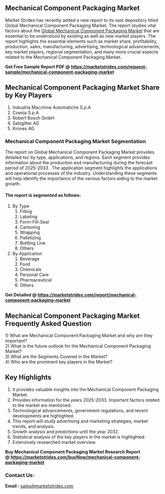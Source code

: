 <h2>Mechanical Component Packaging Market</h2>
<p>Market Strides has recently added a new report to its vast depository titled Global Mechanical Component Packaging Market. The report studies vital factors about the&nbsp;<a href="https://marketstrides.com/report/mechanical-component-packaging-market">Global Mechanical Component Packaging Market</a>&nbsp;that are essential to be understood by existing as well as new market players. The report highlights the essential elements such as market share, profitability, production, sales, manufacturing, advertising, technological advancements, key market players, regional segmentation, and many more crucial aspects related to the Mechanical Component Packaging Market.</p>
<p><strong>Get Free Sample Report PDF @&nbsp;<a href="https://marketstrides.com/request-sample/mechanical-component-packaging-market">https://marketstrides.com/request-sample/mechanical-component-packaging-market</a></strong></p>
<h2><strong>Mechanical Component Packaging Market Share by Key Players</strong></h2>
<ol>
<li>Industria Macchine Automatiche S.p.A</li>
<li>Coesia S.p.A</li>
<li>Robert Bosch GmbH</li>
<li>Salzgitter AG</li>
<li>Krones AG</li>
</ol>
<h3><strong>Mechanical Component Packaging Market Segmentation</strong></h3>
<p>The report on Global Mechanical Component Packaging Market provides detailed toc by type, applications, and regions. Each segment provides information about the production and manufacturing during the forecast period of 2025-2033 . The application segment highlights the applications and operational processes of the industry. Understanding these segments will help identify the importance of the various factors aiding to the market growth.</p>
<h4>The report is segmented as follows:</h4>
<ol>
<li>By Type
<ol>
<li>Filling</li>
<li>Labeling</li>
<li>Form-Fill-Seal</li>
<li>Cartoning</li>
<li>Wrapping</li>
<li>Palletizing</li>
<li>Bottling Line</li>
<li>Others</li>
</ol>
</li>
<li>By Application
<ol>
<li>Beverage</li>
<li>Food</li>
<li>Chemicals</li>
<li>Personal Care</li>
<li>Pharmaceutical</li>
<li>Others</li>
</ol>
</li>
</ol>
<p><strong>Get Detailed @&nbsp;<a href="https://marketstrides.com/report/mechanical-component-packaging-market">https://marketstrides.com/report/mechanical-component-packaging-market</a></strong></p>
<h2 class=""><strong>Mechanical Component Packaging Market Frequently Asked Question</strong></h2>
<div class="">1) What are&nbsp;Mechanical Component Packaging Market and why are they important?
<div class="">
<div class="">2) What is the future outlook for the Mechanical Component Packaging Market?</div>
</div>
</div>
<div class="">3) What are the Segments Covered in the Market?</div>
<div class="">4) Who are the prominent key players in the Market?</div>
<h2><strong>Key Highlights</strong></h2>
<div class="">
<ol>
<li>It provides valuable insights into the Mechanical Component Packaging Market.</li>
<li>Provides information for the years 2025-2033. Important factors related to the market are mentioned.</li>
<li>Technological advancements, government regulations, and recent developments are highlighted.</li>
<li>This report will study advertising and marketing strategies, market trends, and analysis.</li>
<li>Growth analysis and predictions until the year 2032.</li>
<li>Statistical analysis of the key players in the market is highlighted.</li>
<li>Extensively researched market overview.</li>
</ol>
<p><strong>Buy Mechanical Component Packaging Market Research Report @&nbsp;<a href="https://marketstrides.com/buyNow/mechanical-component-packaging-market">https://marketstrides.com/buyNow/mechanical-component-packaging-market</a></strong></p>
<h3>Contact Us:</h3>
<p><strong>Email :</strong> <a href="mailto:sales@marketstrides.com">sales@marketstrides.com</a></p>
</div>
